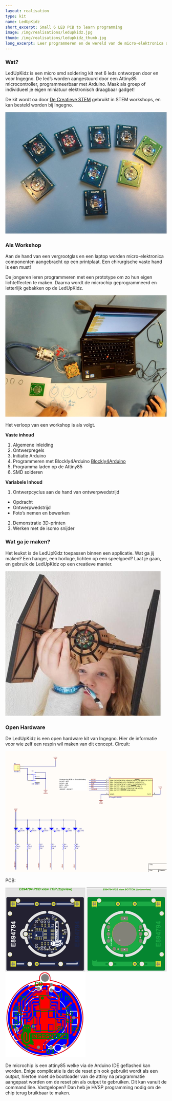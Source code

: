 ```yaml
---
layout: realisation
type: kit
name: LedUpKidz
short_excerpt: Small 6 LED PCB to learn programming
image: /img/realisations/ledupkidz.jpg
thumb: /img/realisations/ledupkidz_thumb.jpg
long_excerpt: Leer programmeren en de wereld van de micro-elektronica door met de LedUpKidz te experimenteren!
---
```


### Wat?
LedUpKidz is een micro smd soldering kit met 6 leds ontworpen door en voor Ingegno. De led’s worden aangestuurd door een Attiny85 microcontroller,  programmeerbaar met Arduino. Maak als groep of individueel je eigen miniatuur elektronisch draagbaar gadget!

De kit wordt oa door [De Creatieve STEM](http://decreatievestem.be) gebruikt in STEM workshops, en kan besteld worden bij Ingegno.

![pcb ledupkidz](/img/realisations/ledupkidz2.jpg)

### Als Workshop
Aan de hand van een vergrootglas en een laptop worden micro-elektronica componenten aangebracht op een printplaat. Een chirurgische vaste hand is een must!

De jongeren leren programmeren met een prototype om zo hun eigen lichteffecten te maken. Daarna wordt de microchip geprogrammeerd en letterlijk gebakken op de LedUpKidz.

![programming ledupkidz](/img/realisations/ledupkidz3.jpg)

Het verloop van een workshop is als volgt.

**Vaste inhoud**

1. Algemene inleiding
2. Ontwerpregels
3. Initiatie Arduino
4. Programmeren met Blockly4Arduino [Blockly4Arduino](http://blokkencode.ingegno.be/)
5. Programma laden op de Attiny85
6. SMD solderen

**Variabele Inhoud**

1. Ontwerpcyclus aan de hand van ontwerpwedstrijd
  * Opdracht
  * Ontwerpwedstrijd
  * Foto’s nemen en bewerken
2. Demonstratie 3D-printen
3. Werken met de isomo snijder

### Wat ga je maken?
Het leukst is de LedUpKidz toepassen binnen een applicatie. Wat ga jij maken? Een hanger, een horloge, lichten op een speelgoed? Laat je gaan, en gebruik de LedUpKidz op een creatieve manier.

![ledupkidz Tie fighter](/img/realisations/ledup_tiefighter.jpg)

### Open Hardware
De LedUpKidz is een open hardware kit van Ingegno. Hier de informatie voor wie zelf een respin wil maken van dit concept.
Circuit:

![hardware circuit ledupkidz](/img/realisations/ledup_hardware2.png)

PCB:

![hardware circuit top ledupkidz](/img/realisations/ledup_hardware3.png)
![hardware circuit bottom ledupkidz](/img/realisations/ledup_hardware4.png)
![hardware circuit traces ledupkidz](/img/realisations/ledup_hardware1.png)

De microchip is een attiny85 welke via de Arduino IDE geflashed kan worden. Enige complicatie is dat de reset pin ook gebruikt wordt als een output, hiertoe moet de bootloader van de attiny na programmatie aangepast worden om de reset pin als output te gebruiken. Dit kan vanuit de command line. Vastgelopen? Dan heb je HVSP programming nodig om de chip terug bruikbaar te maken.


